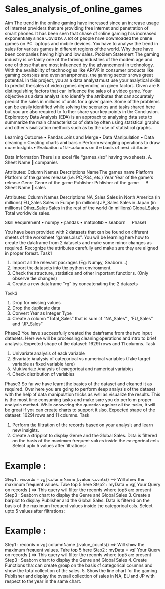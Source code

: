 # Sales_analysis_of_online_games

Aim
The trend in the online gaming have increased since an increase usage of internet providers that are providing free internet and penetration of smart phones. 
It has been seen that chase of online gaming has increased exponentially since Covid19. A lot of people have downloaded the online games on PC, laptops and mobile devices.
You have to analyse the trend in sales for various games in different regions of the world. Why there have been companies having high and low sales. 
Problem Statement
The gaming industry is certainly one of the thriving industries of the modern age and one of those that are most influenced by the advancement in technology. 
With the availability of technologies like AR/VR in consumer products like gaming consoles and even smartphones, the gaming sector shows great potential. 
In this project, you as a data analyst must use your analytical skills to predict the sales of video games depending on given factors. Given are 8 distinguishing factors that can influence the sales of a video game. 
Your objective as a data analyst is to identify the attributes that can accurately predict the sales in millions of units for a given game.
Some of the problems can be easily identified while solving the scenarios and tasks shared here but you are also required to further share your key points in the Conclusion.
Exploratory Data Analysis (EDA) is an approach to analysing data sets to summarize the main characteristics of data by often using statistical graphs and other visualization methods such as by the use of statistical graphs.
 
Learning Outcome
•	Pandas Joins and Merge
•	Data Manipulation
•	Data cleaning
•	Creating charts and bars
•	Perform wrangling operations to draw more insights
•	Evaluation of bi-columns on the basis of next attribute

Data Information
There is a excel file “games.xlsx” having two sheets.
A.	Sheet Name  companies
 
Attributes: 
Column Names	Descriptions
Name	The games name
Platform	Platform of the games release (i.e. PC,PS4, etc.)
Year	Year of the game's release
Genre	Genre of the game
Publisher	Publisher of the game
 
B.	Sheet Name  sales

 
Attributes: 
Column Names	Descriptions
NA_Sales	Sales in North America (in millions)
EU_Sales	Sales in Europe (in millions)
JP_Sales	Sales in Japan (in millions)
Other_Sales	Sales in the rest of the world (in millions)
Global_Sales	Total worldwide sales.

Skill Requirement
•	numpy 
•	pandas 
•	matplotlib
•	seaborn 
 
Phase1

You have been provided with 2 datasets that can be found on different sheets of the worksheet “games.xlsx”. You will be learning here how to create the dataframe from 2 datasets and make some minor changes as required.
Recognize the attributes carefully and make sure they are aligned in proper format.
Task1
1.	Import all the relevant packages (Eg: Numpy, Seaborn...)
2.	Import the datasets into the python environment.
3.	Check the structure, statistics and other important functions. (Only observe the changes)
4.	Create a new dataframe “vg” by concatenating the 2 datasets

 Task2
1.	Drop for missing values
2.	Drop the duplicate data
3.	Convert Year as Integer Type
4.	Create a column “Total_Sales” that is sum of “NA_Sales” , “EU_Sales” and “JP_Sales”


Phase2
You have successfully created the dataframe from the two input datasets. Here we will be processing cleaning operations and intro to brief analysis.
Expected shape of the dataset: 16291 rows and 11 columns.
Task
1.	Univariate analysis of each variable
2.	Bivariate Analysis of categorical vs numerical variables (Take target variable as fixed variable here)
3.	Multivariate Analysis of categorical and numerical variables
4.	Check distribution of variables


Phase3
So far we have learnt the basics of the dataset and cleaned it as required. Over here you are going to perform deep analysis of the dataset with the help of data manipulation tricks as well as visualize the results. 
This is the most time consuming tasks and make sure you do perform proper analysis method. While answering the question against all the tasks, it will be great if you can create charts to support it also.
Expected shape of the dataset: 16291 rows and 11 columns.
Task
1.	Perform the filtration of the records based on your analysis and learn new insights.
2.	Create a stripplot to display Genre and the Global Sales. Data is filtered on the basis of the maximum frequent values inside the categorical cols. Select upto 5 values after filtrations: 
# Example : 
Step1 : 
records = vg[ columnName ].value_counts()   ==> Will show the maximum frequent values. Take top 5 here
Step2 : 
myData = vg[  Your Query on records  ]  ==> This query will filter the records where top5 are present
Step3 : 
Seaborn chart to display the Genre and Global Sales
3.	Create a barplot to display Publisher and the Global Sales. Data is filtered on the basis of the maximum frequent values inside the categorical cols. Select upto 5 values after filtrations: 
# Example : 
Step1 : 
records = vg[ columnName ].value_counts()   ==> Will show the maximum frequent values. Take top 5 here
Step2 : 
myData = vg[  Your Query on records  ]  ==> This query will filter the records where top5 are present
Step3 : 
Seaborn chart to display the Genre and Global Sales 
4.	Create Functions that can create group on the basis of categorical columns and show the total collection of the sales.
5.	Show the line chart for the gaming Publisher and display the overall collection of sales in NA, EU and JP with respect to the year in the same chart.

